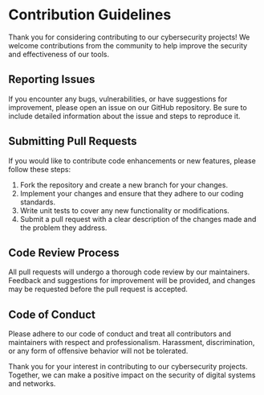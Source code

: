 # Contribution Guidelines

Thank you for considering contributing to our cybersecurity projects! We welcome contributions from the community to help improve the security and effectiveness of our tools.

## Reporting Issues
If you encounter any bugs, vulnerabilities, or have suggestions for improvement, please open an issue on our GitHub repository. Be sure to include detailed information about the issue and steps to reproduce it.

## Submitting Pull Requests
If you would like to contribute code enhancements or new features, please follow these steps:
1. Fork the repository and create a new branch for your changes.
2. Implement your changes and ensure that they adhere to our coding standards.
3. Write unit tests to cover any new functionality or modifications.
4. Submit a pull request with a clear description of the changes made and the problem they address.

## Code Review Process
All pull requests will undergo a thorough code review by our maintainers. Feedback and suggestions for improvement will be provided, and changes may be requested before the pull request is accepted.

## Code of Conduct
Please adhere to our code of conduct and treat all contributors and maintainers with respect and professionalism. Harassment, discrimination, or any form of offensive behavior will not be tolerated.

Thank you for your interest in contributing to our cybersecurity projects. Together, we can make a positive impact on the security of digital systems and networks.
